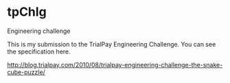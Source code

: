 tpChlg
======

Engineering challenge

This is my submission to the TrialPay Engineering Challenge. You can see the specification here. 

http://blog.trialpay.com/2010/08/trialpay-engineering-challenge-the-snake-cube-puzzle/
